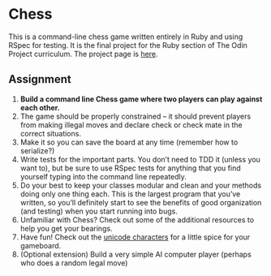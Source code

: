 # Chess

This is a command-line chess game written entirely in Ruby and using RSpec for
testing. It is the final project for the Ruby section of The Odin Project
curriculum. The project page is [here](https://www.theodinproject.com/lessons/ruby-ruby-final-project).

## Assignment
1. **Build a command line Chess game where two players can play against each
other.**
2. The game should be properly constrained – it should prevent players from
making illegal moves and declare check or check mate in the correct situations.
3. Make it so you can save the board at any time (remember how to serialize?)
4. Write tests for the important parts. You don’t need to TDD it (unless you
want to), but be sure to use RSpec tests for anything that you find yourself
typing into the command line repeatedly.
5. Do your best to keep your classes modular and clean and your methods doing
only one thing each. This is the largest program that you’ve written, so you’ll
definitely start to see the benefits of good organization (and testing) when
you start running into bugs.
6. Unfamiliar with Chess? Check out some of the additional resources to help
you get your bearings.
7. Have fun! Check out the [unicode characters](http://en.wikipedia.org/wiki/Chess_symbols_in_Unicode) for a little spice for your
gameboard.
8. (Optional extension) Build a very simple AI computer player (perhaps who
does a random legal move)